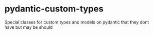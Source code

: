 # pydantic-custom-types
Special classes for custom types and models on pydantic that they dont have but may be should
